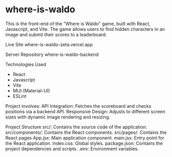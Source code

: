 # where-is-waldo
This is the front-end of the "Where is Waldo" game, built with React, Javascript, and Vite. The game allows users to find hidden characters in an image and submit their scores to a leaderboard.

Live Site
where-is-waldo-zeta.vercel.app

Server Repository
where-is-waldo-backend

Technologies Used
- React
- Javascript
- Vite
- MUI (Material-UI)
- ESLint

Project involves:
API Integration: Fetches the scoreboard and checks positions via a backend API.
Responsive Design: Adjusts to different screen sizes with dynamic image rendering and resizing.

Project Structure
src/: Contains the source code of the application.
src/components/: Contains the React components.
src/pages/: Contains the React pages
App.jsx: Main application component.
main.jsx: Entry point for the React application.
index.css: Global styles.
package.json: Contains the project dependencies and scripts.
.env: Environment variables.
